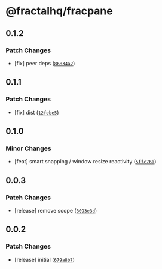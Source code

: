 # @fractalhq/fracpane

## 0.1.2

### Patch Changes

- [fix] peer deps ([`86834a2`](https://github.com/FractalHQ/fracpane/commit/86834a2fa18b04fa0d590351101171db7de8e010))

## 0.1.1

### Patch Changes

- [fix] dist ([`12febe5`](https://github.com/FractalHQ/fracpane/commit/12febe5aae5f2d8d49c17c8851421b6549caab2a))

## 0.1.0

### Minor Changes

- [feat] smart snapping / window resize reactivity ([`5ffc76a`](https://github.com/FractalHQ/fracpane/commit/5ffc76aba1d54932935e946b2cf04c70c0c94976))

## 0.0.3

### Patch Changes

- [release] remove scope ([`8093e3d`](https://github.com/FractalHQ/fracpane/commit/8093e3ddff02d6af2ae90f453e5e4ee66923e805))

## 0.0.2

### Patch Changes

- [release] initial ([`679a8b7`](https://github.com/FractalHQ/fracpane/commit/679a8b77a09d86026def8b32b6e34f1c3aeb78f9))
